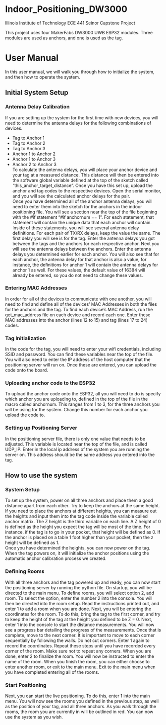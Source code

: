 # Indoor_Positioning_DW3000
Illinois Institute of Technology ECE 441 Seinor Capstone Project

This project uses four MakerFabs DW3000 UWB ESP32 modules. Three modules are used as anchors, and one is used as the tag.

# User Manual
In this user manual, we will walk you through how to initialize the system, and then how to operate the system.
## Initial System Setup
### **Antenna Delay Calibration**
If you are setting up the system for the first time with new devices, you will need to determine the antenna delays for the following combinations of devices.     
* Tag to Anchor 1  
* Tag to Anchor 2  
* Tag to Anchor 3  
* Anchor 1 to Anchor 2  
* Anchor 1 to Anchor 3  
* Anchor 2 to Anchor 3  
To calculate the antenna delays, you will place your anchor device and your tag at a measured distance. This distance will then be entered into the software global variable defined at the top of the sketch called “this_anchor_target_distance”. Once you have this set up, upload the anchor and tag codes to the respective devices. Open the serial monitor, and you will see the calculated anchor delays for the pair.    
Once you have determined all of the anchor antenna delays, you will need to enter them into the sketch for the anchors in the indoor positioning file. You will see a section near the top of the file beginning with the #if statement “#if anchornum == 1”. For each statement, that statement will contain the unique data that each anchor will contain. Inside of these statements, you will see several antenna delay definitions. For each pair of TX/RX delays, keep the value the same. The first delay you will see is for the tag. Enter the antenna delays you got between the tags and the anchors for each respective anchor. Next you will see the antenna delays between the anchors. Enter the antenna delays you determined earlier for each anchor. You will also see that for each anchor, the antenna delay for that anchor is also a value, for instance, the definitions for anchor 1 will contain the antenna delays for anchor 1 as well. For these values, the default value of 16384 will already be entered, so you do not need to change these values.    
### **Entering MAC Addresses**
In order for all of the devices to communicate with one another, you will need to find and define all of the devices’ MAC Addresses in both the files for the anchors and the tag. To find each device’s MAC Address, run the get_mac_address file on each device and record each one. Enter these MAC addresses into the anchor (lines 12 to 15) and tag (lines 17 to 24) codes.  
### **Tag Initialization**
In the code for the tag, you will need to enter your wifi credentials, including SSID and password. You can find these variables near the top of the file. You will also need to enter the IP address of the host computer that the positioning server will run on. Once these are entered, you can upload the code onto the board.  
### **Uploading anchor code to the ESP32**
To upload the anchor code onto the ESP32, all you will need to do is specify which anchor you are uploading to, defined in the top of the file in the macro called anchornum. This ranges from 1 to 3, for the three anchors you will be using for the system. Change this number for each anchor you upload the code to.  
### **Setting up Positioning Server**
In the positioning server file, there is only one value that needs to be adjusted. This variable is located near the top of the file, and is called UDP_IP. Enter in the local ip address of the system you are running the server on. This address should be the same address you entered into the tag.  
## How to use the system
### **System Setup**
To set up the system, power on all three anchors and place them a good distance apart from each other. Try to keep the anchors at the same height. If you need to place the anchors at different heights, you can measure out the heights and input them into the tag code inside the variable called anchor matrix. The Z height is the third variable on each line. A Z height of 0 is defined as the height you expect the tag will be most of the time. For instance, if the tag is to go in your pocket, that height will be defined as 0. If the anchor is placed on a table 1 foot higher than your pocket, then the z height will be defined as 1.    
Once you have determined the heights, you can now power on the tag. When the tag powers on, it will initialize the anchor positions using the automatic anchor calibration process we created.     
### **Defining Rooms**
With all three anchors and the tag powered up and ready, you can now start the positioning server by running the python file. On startup, you will be directed to the main menu. To define rooms, you will select option 2, add room. To select the option, enter the number 2 into the console. You will then be directed into the room setup. Read the instructions printed out, and enter 1 to add a room when you are done. Next, you will be entering the coordinates for the room. To do this, bring the tag to the first corner, and try to keep the height of the tag at the height you defined to be Z = 0. Next, enter 1 into the console to start the distance measurements. You will now see a progress bar detailing the progress of the measurements. Once that is complete, move to the next corner. It is important to move to each corner sequentially by following the walls. Do not cut corners. Enter 1 again to record the coordinates. Repeat these steps until you have recorded every corner of the room. Make sure not to repeat any corners. When you are done, enter 2 to finalize the room. You will now be instructed to enter the name of the room. When you finish the room, you can either choose to enter another room, or exit to the main menu. Exit to the main menu when you have completed entering all of the rooms.  
### **Start Positioning**
Next, you can start the live positioning. To do this, enter 1 into the main menu. You will now see the rooms you defined in the previous step, as well as the position of your tag, and all three anchors. As you walk through the rooms, the room you are currently in will be outlined in red. You can now use the system as you wish.  
